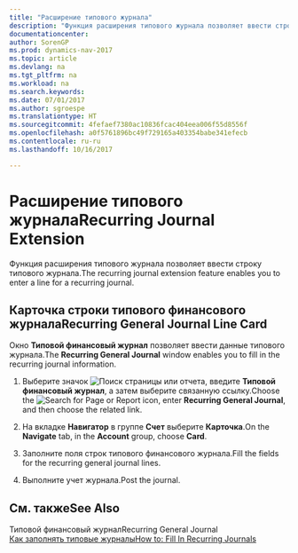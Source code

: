 ```yaml
---
title: "Расширение типового журнала"
description: "Функция расширения типового журнала позволяет ввести строку типового журнала."
documentationcenter: 
author: SorenGP
ms.prod: dynamics-nav-2017
ms.topic: article
ms.devlang: na
ms.tgt_pltfrm: na
ms.workload: na
ms.search.keywords: 
ms.date: 07/01/2017
ms.author: sgroespe
ms.translationtype: HT
ms.sourcegitcommit: 4fefaef7380ac10836fcac404eea006f55d8556f
ms.openlocfilehash: a0f5761896bc49f729165a403354babe341efecb
ms.contentlocale: ru-ru
ms.lasthandoff: 10/16/2017

---
```

# <a name="recurring-journal-extension"></a><span data-ttu-id="30810-103">Расширение типового журнала</span><span class="sxs-lookup"><span data-stu-id="30810-103">Recurring Journal Extension</span></span>
<span data-ttu-id="30810-104">Функция расширения типового журнала позволяет ввести строку типового журнала.</span><span class="sxs-lookup"><span data-stu-id="30810-104">The recurring journal extension feature enables you to enter a line for a recurring journal.</span></span>  
  
## <a name="recurring-general-journal-line-card"></a><span data-ttu-id="30810-105">Карточка строки типового финансового журнала</span><span class="sxs-lookup"><span data-stu-id="30810-105">Recurring General Journal Line Card</span></span>  
 <span data-ttu-id="30810-106">Окно **Типовой финансовый журнал** позволяет ввести данные типового журнала.</span><span class="sxs-lookup"><span data-stu-id="30810-106">The **Recurring General Journal** window enables you to fill in the recurring journal information.</span></span>  
  
1.  <span data-ttu-id="30810-107">Выберите значок ![Поиск страницы или отчета](media/ui-search/search_small.png "Значок поиска страницы или отчета"), введите **Типовой финансовый журнал**, а затем выберите связанную ссылку.</span><span class="sxs-lookup"><span data-stu-id="30810-107">Choose the ![Search for Page or Report](media/ui-search/search_small.png "Search for Page or Report icon") icon, enter **Recurring General Journal**, and then choose the related link.</span></span>  
  
2.  <span data-ttu-id="30810-108">На вкладке **Навигатор** в группе **Счет** выберите **Карточка**.</span><span class="sxs-lookup"><span data-stu-id="30810-108">On the **Navigate** tab, in the **Account** group, choose **Card**.</span></span>  
  
3.  <span data-ttu-id="30810-109">Заполните поля строк типового финансового журнала.</span><span class="sxs-lookup"><span data-stu-id="30810-109">Fill the fields for the recurring general journal lines.</span></span>  
  
4.  <span data-ttu-id="30810-110">Выполните учет журнала.</span><span class="sxs-lookup"><span data-stu-id="30810-110">Post the journal.</span></span>  
  
## <a name="see-also"></a><span data-ttu-id="30810-111">См. также</span><span class="sxs-lookup"><span data-stu-id="30810-111">See Also</span></span>  
 <span data-ttu-id="30810-112">Типовой финансовый журнал</span><span class="sxs-lookup"><span data-stu-id="30810-112">Recurring General Journal</span></span>   
 [<span data-ttu-id="30810-113">Как заполнять типовые журналы</span><span class="sxs-lookup"><span data-stu-id="30810-113">How to: Fill In Recurring Journals</span></span>](how-to-fill-in-recurring-journals.md)
